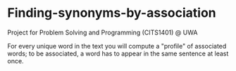 # Finding-synonyms-by-association
Project for Problem Solving and Programming (CITS1401) @ UWA

For every unique word in the text you will compute a "profile" of associated words; to be associated, a word has to appear in the same sentence at least once. 
